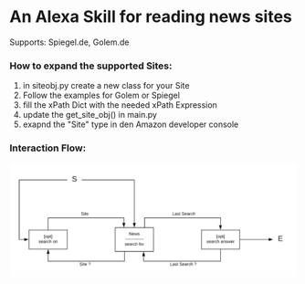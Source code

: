 # An Alexa Skill for reading news sites

Supports: Spiegel.de, Golem.de
### How to expand the supported Sites:

1. in siteobj.py create a new class for your Site
2. Follow the examples for Golem or Spiegel
3. fill the xPath Dict with the needed xPath Expression
4. update the get_site_obj() in main.py
5. exapnd the "Site" type in den Amazon developer console


### Interaction Flow:
![Interaction Flow](./images/flow.png)